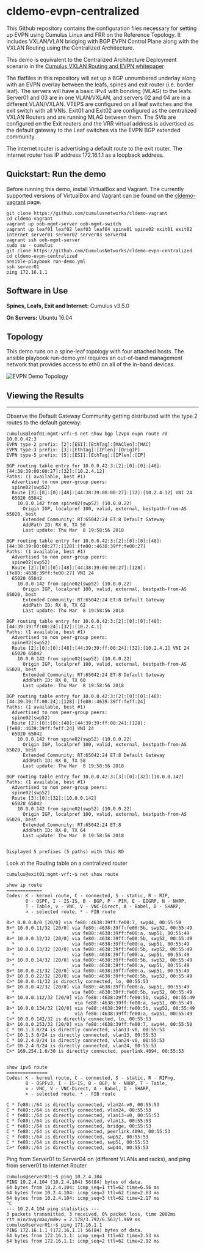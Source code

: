 # cldemo-evpn-centralized

This Github repository contains the configuration files necessary for setting up EVPN using Cumulus Linux and FRR on the Reference Topology.  It includes VXLAN/VLAN bridging with BGP EVPN Control Plane along with the VXLAN Routing using the Centralized Architecture.

This demo is equivalent to the Centralized Architecture Deployment scenario in the [Cumulus VXLAN Routing and EVPN whitepaper](https://cumulusnetworks.com/learn/web-scale-networking-resources/whitepapers/Cumulus-Networks-White-Paper-EVPN.pdf) 

The flatfiles in this repository will set up a BGP unnumbered underlay along with an EVPN overlay between the leafs, spines and exit router (i.e. border leaf).  The servers will have a basic IPv4 with bonding (MLAG) to the leafs.  Server01 and 03 are in one VLAN/VXLAN, and servers 02 and 04 are in a different VLAN/VXLAN.  VTEPS are configured on all leaf switches and the exit switch with all VNIs.  Exit01 and Exit02 are configured as the centralized VXLAN Routers and are running MLAG between them. The SVIs are configured on the Exit routers and  the VRR virtual address is advertised as the default gateway to the Leaf switches via the EVPN BGP extended community. 

The internet router is advertising a default route to the exit router.  The internet router has IP address 172.16.1.1 as a loopback address.


Quickstart: Run the demo
------------------------

Before running this demo, install VirtualBox and Vagrant. The currently supported versions of VirtualBox and Vagrant can be found on the [cldemo-vagrant](https://github.com/CumulusNetworks/cldemo-vagrant) page.  

    git clone https://github.com/cumulusnetworks/cldemo-vagrant
    cd cldemo-vagrant
    vagrant up oob-mgmt-server oob-mgmt-switch 
    vagrant up leaf01 leaf02 leaf03 leaf04 spine01 spine02 exit01 exit02 internet server01 server02 server03 server04
    vagrant ssh oob-mgmt-server
    sudo su - cumulus
    git clone https://github.com/CumulusNetworks/cldemo-evpn-centralized
    cd cldemo-evpn-centralized
    ansible-playbook run-demo.yml
    ssh server01
    ping 172.16.1.1 


Software in Use
------------------------
**Spines, Leafs, Exit and Internet:**
      Cumulus v3.5.0

**On Servers:**
Ubuntu 16.04


## Topology ##

This demo runs on a spine-leaf topology with four attached hosts. The ansible playbook run-demo.yml requires an out-of-band management network that provides access to eth0 on all of the in-band devices. 

![EVPN Demo Topology](https://github.com/CumulusNetworks/cldemo-evpn-centralized/blob/master/cldemo-evpn-centralized.png)

 
## Viewing the Results ##

-------
Observe the Default Gateway Community getting distributed with the type 2 routes to the default gateway:

    cumulus@leaf01:mgmt-vrf:~$ net show bgp l2vpn evpn route rd 10.0.0.42:3
    EVPN type-2 prefix: [2]:[ESI]:[EthTag]:[MAClen]:[MAC]
    EVPN type-3 prefix: [3]:[EthTag]:[IPlen]:[OrigIP]
    EVPN type-5 prefix: [5]:[ESI]:[EthTag]:[IPlen]:[IP]
    
    BGP routing table entry for 10.0.0.42:3:[2]:[0]:[0]:[48]:[44:38:39:00:00:27]:[32]:[10.2.4.12]
    Paths: (1 available, best #1)
      Advertised to non peer-group peers:
      spine02(swp52)
      Route [2]:[0]:[0]:[48]:[44:38:39:00:00:27]:[32]:[10.2.4.12] VNI 24
      65020 65042
        10.0.0.142 from spine02(swp52) (10.0.0.22)
          Origin IGP, localpref 100, valid, external, bestpath-from-AS 65020, best
          Extended Community: RT:65042:24 ET:8 Default Gateway
          AddPath ID: RX 0, TX 56
          Last update: Thu Mar  8 19:58:56 2018
    
    BGP routing table entry for 10.0.0.42:3:[2]:[0]:[0]:[48]:[44:38:39:00:00:27]:[128]:[fe80::4638:39ff:fe00:27]
    Paths: (1 available, best #1)
      Advertised to non peer-group peers:
      spine02(swp52)
      Route [2]:[0]:[0]:[48]:[44:38:39:00:00:27]:[128]:[fe80::4638:39ff:fe00:27] VNI 24
      65020 65042
        10.0.0.142 from spine02(swp52) (10.0.0.22)
          Origin IGP, localpref 100, valid, external, bestpath-from-AS 65020, best
          Extended Community: RT:65042:24 ET:8 Default Gateway
          AddPath ID: RX 0, TX 62
          Last update: Thu Mar  8 19:58:56 2018
    
    BGP routing table entry for 10.0.0.42:3:[2]:[0]:[0]:[48]:[44:39:39:ff:00:24]:[32]:[10.2.4.1]
    Paths: (1 available, best #1)
      Advertised to non peer-group peers:
      spine02(swp52)
      Route [2]:[0]:[0]:[48]:[44:39:39:ff:00:24]:[32]:[10.2.4.1] VNI 24
      65020 65042
        10.0.0.142 from spine02(swp52) (10.0.0.22)
          Origin IGP, localpref 100, valid, external, bestpath-from-AS 65020, best
          Extended Community: RT:65042:24 ET:8 Default Gateway
          AddPath ID: RX 0, TX 60
          Last update: Thu Mar  8 19:58:56 2018
    
    BGP routing table entry for 10.0.0.42:3:[2]:[0]:[0]:[48]:[44:39:39:ff:00:24]:[128]:[fe80::4639:39ff:feff:24]
    Paths: (1 available, best #1)
      Advertised to non peer-group peers:
      spine02(swp52)
      Route [2]:[0]:[0]:[48]:[44:39:39:ff:00:24]:[128]:[fe80::4639:39ff:feff:24] VNI 24
      65020 65042
        10.0.0.142 from spine02(swp52) (10.0.0.22)
          Origin IGP, localpref 100, valid, external, bestpath-from-AS 65020, best
          Extended Community: RT:65042:24 ET:8 Default Gateway
          AddPath ID: RX 0, TX 58
          Last update: Thu Mar  8 19:58:56 2018
    
    BGP routing table entry for 10.0.0.42:3:[3]:[0]:[32]:[10.0.0.142]
    Paths: (1 available, best #1)
      Advertised to non peer-group peers:
      spine02(swp52)
      Route [3]:[0]:[32]:[10.0.0.142]
      65020 65042
        10.0.0.142 from spine02(swp52) (10.0.0.22)
          Origin IGP, localpref 100, valid, external, bestpath-from-AS 65020, best
          Extended Community: RT:65042:24 ET:8
          AddPath ID: RX 0, TX 64
          Last update: Thu Mar  8 19:58:56 2018
    
    
    Displayed 5 prefixes (5 paths) with this RD

    
Look at the Routing table on a centralized router

    cumulus@exit01:mgmt-vrf:~$ net show route
    
    show ip route
    =============
    Codes: K - kernel route, C - connected, S - static, R - RIP,
           O - OSPF, I - IS-IS, B - BGP, P - PIM, E - EIGRP, N - NHRP,
           T - Table, v - VNC, V - VNC-Direct, A - Babel, D - SHARP,
           > - selected route, * - FIB route
    
    B>* 0.0.0.0/0 [20/0] via fe80::4638:39ff:fe00:7, swp44, 00:55:50
    B>* 10.0.0.11/32 [20/0] via fe80::4638:39ff:fe00:5b, swp52, 00:55:49
      *                     via fe80::4638:39ff:fe00:a, swp51, 00:55:49
    B>* 10.0.0.12/32 [20/0] via fe80::4638:39ff:fe00:5b, swp52, 00:55:49
      *                     via fe80::4638:39ff:fe00:a, swp51, 00:55:49
    B>* 10.0.0.13/32 [20/0] via fe80::4638:39ff:fe00:5b, swp52, 00:55:49
      *                     via fe80::4638:39ff:fe00:a, swp51, 00:55:49
    B>* 10.0.0.14/32 [20/0] via fe80::4638:39ff:fe00:5b, swp52, 00:55:49
      *                     via fe80::4638:39ff:fe00:a, swp51, 00:55:49
    B>* 10.0.0.21/32 [20/0] via fe80::4638:39ff:fe00:a, swp51, 00:55:49
    B>* 10.0.0.22/32 [20/0] via fe80::4638:39ff:fe00:5b, swp52, 00:55:49
    C>* 10.0.0.41/32 is directly connected, lo, 00:55:53
    B>* 10.0.0.42/32 [20/0] via fe80::4638:39ff:fe00:a, swp51, 00:55:49
      *                     via fe80::4638:39ff:fe00:5b, swp52, 00:55:49
    B>* 10.0.0.112/32 [20/0] via fe80::4638:39ff:fe00:5b, swp52, 00:55:49
      *                      via fe80::4638:39ff:fe00:a, swp51, 00:55:49
    B>* 10.0.0.134/32 [20/0] via fe80::4638:39ff:fe00:5b, swp52, 00:55:49
      *                      via fe80::4638:39ff:fe00:a, swp51, 00:55:49
    C>* 10.0.0.142/32 is directly connected, lo, 00:55:53
    B>* 10.0.0.253/32 [20/0] via fe80::4638:39ff:fe00:7, swp44, 00:55:50
    C * 10.1.3.0/24 is directly connected, vlan13-v0, 00:55:53
    C>* 10.1.3.0/24 is directly connected, vlan13, 00:55:53
    C * 10.2.4.0/24 is directly connected, vlan24-v0, 00:55:53
    C>* 10.2.4.0/24 is directly connected, vlan24, 00:55:53
    C>* 169.254.1.0/30 is directly connected, peerlink.4094, 00:55:53
    
    
    show ipv6 route
    ===============
    Codes: K - kernel route, C - connected, S - static, R - RIPng,
           O - OSPFv3, I - IS-IS, B - BGP, N - NHRP, T - Table,
           v - VNC, V - VNC-Direct, A - Babel, D - SHARP,
           > - selected route, * - FIB route
    
    C * fe80::/64 is directly connected, vlan24-v0, 00:55:53
    C * fe80::/64 is directly connected, vlan24, 00:55:53
    C * fe80::/64 is directly connected, vlan13-v0, 00:55:53
    C * fe80::/64 is directly connected, vlan13, 00:55:53
    C * fe80::/64 is directly connected, bridge, 00:55:53
    C * fe80::/64 is directly connected, peerlink.4094, 00:55:53
    C * fe80::/64 is directly connected, swp52, 00:55:53
    C * fe80::/64 is directly connected, swp51, 00:55:53
    C>* fe80::/64 is directly connected, swp44, 00:55:53
    

   

Ping from Server01 to Server04 on (different VLANs and racks), and ping from server01 to Internet Router

 

               
                               
    cumulus@server01:~$ ping 10.2.4.104
    PING 10.2.4.104 (10.2.4.104) 56(84) bytes of data.
    64 bytes from 10.2.4.104: icmp_seq=1 ttl=62 time=6.56 ms
    64 bytes from 10.2.4.104: icmp_seq=2 ttl=62 time=2.63 ms
    64 bytes from 10.2.4.104: icmp_seq=3 ttl=62 time=2.17 ms
    ^C
    --- 10.2.4.104 ping statistics ---
    3 packets transmitted, 3 received, 0% packet loss, time 2002ms
    rtt min/avg/max/mdev = 2.178/3.792/6.563/1.969 ms
    cumulus@server01:~$ ping 171.16.1.1
    PING 172.16.1.1 (172.16.1.1) 56(84) bytes of data.
    64 bytes from 172.16.1.1: icmp_seq=1 ttl=62 time=2.53 ms
    64 bytes from 172.16.1.1: icmp_seq=2 ttl=62 time=2.92 ms
    









    
    



